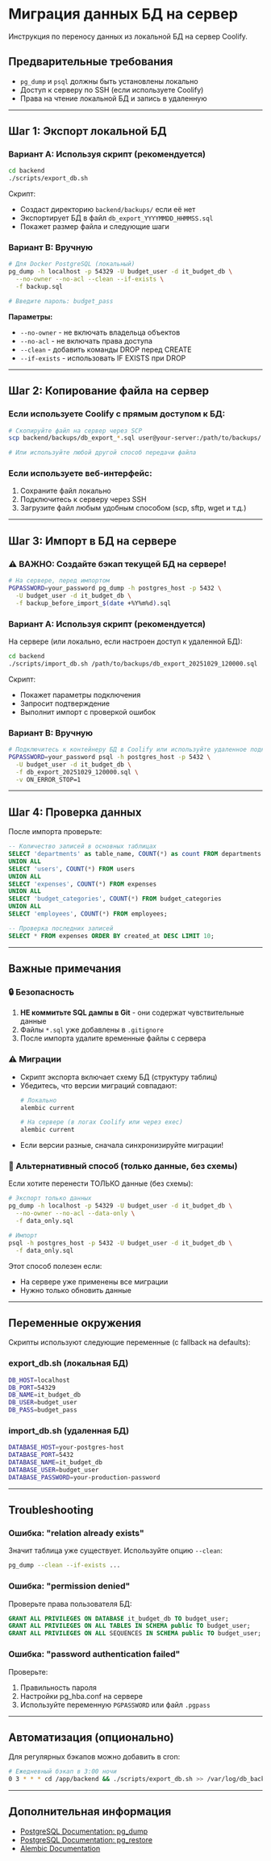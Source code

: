 # Миграция данных БД на сервер

Инструкция по переносу данных из локальной БД на сервер Coolify.

## Предварительные требования

- `pg_dump` и `psql` должны быть установлены локально
- Доступ к серверу по SSH (если используете Coolify)
- Права на чтение локальной БД и запись в удаленную

---

## Шаг 1: Экспорт локальной БД

### Вариант A: Используя скрипт (рекомендуется)

```bash
cd backend
./scripts/export_db.sh
```

Скрипт:
- Создаст директорию `backend/backups/` если её нет
- Экспортирует БД в файл `db_export_YYYYMMDD_HHMMSS.sql`
- Покажет размер файла и следующие шаги

### Вариант B: Вручную

```bash
# Для Docker PostgreSQL (локальный)
pg_dump -h localhost -p 54329 -U budget_user -d it_budget_db \
  --no-owner --no-acl --clean --if-exists \
  -f backup.sql

# Введите пароль: budget_pass
```

**Параметры:**
- `--no-owner` - не включать владельца объектов
- `--no-acl` - не включать права доступа
- `--clean` - добавить команды DROP перед CREATE
- `--if-exists` - использовать IF EXISTS при DROP

---

## Шаг 2: Копирование файла на сервер

### Если используете Coolify с прямым доступом к БД:

```bash
# Скопируйте файл на сервер через SCP
scp backend/backups/db_export_*.sql user@your-server:/path/to/backups/

# Или используйте любой другой способ передачи файла
```

### Если используете веб-интерфейс:

1. Сохраните файл локально
2. Подключитесь к серверу через SSH
3. Загрузите файл любым удобным способом (scp, sftp, wget и т.д.)

---

## Шаг 3: Импорт в БД на сервере

### ⚠️ ВАЖНО: Создайте бэкап текущей БД на сервере!

```bash
# На сервере, перед импортом
PGPASSWORD=your_password pg_dump -h postgres_host -p 5432 \
  -U budget_user -d it_budget_db \
  -f backup_before_import_$(date +%Y%m%d).sql
```

### Вариант A: Используя скрипт (рекомендуется)

На сервере (или локально, если настроен доступ к удаленной БД):

```bash
cd backend
./scripts/import_db.sh /path/to/backups/db_export_20251029_120000.sql
```

Скрипт:
- Покажет параметры подключения
- Запросит подтверждение
- Выполнит импорт с проверкой ошибок

### Вариант B: Вручную

```bash
# Подключитесь к контейнеру БД в Coolify или используйте удаленное подключение
PGPASSWORD=your_password psql -h postgres_host -p 5432 \
  -U budget_user -d it_budget_db \
  -f db_export_20251029_120000.sql \
  -v ON_ERROR_STOP=1
```

---

## Шаг 4: Проверка данных

После импорта проверьте:

```sql
-- Количество записей в основных таблицах
SELECT 'departments' as table_name, COUNT(*) as count FROM departments
UNION ALL
SELECT 'users', COUNT(*) FROM users
UNION ALL
SELECT 'expenses', COUNT(*) FROM expenses
UNION ALL
SELECT 'budget_categories', COUNT(*) FROM budget_categories
UNION ALL
SELECT 'employees', COUNT(*) FROM employees;

-- Проверка последних записей
SELECT * FROM expenses ORDER BY created_at DESC LIMIT 10;
```

---

## Важные примечания

### 🔒 Безопасность

1. **НЕ коммитьте SQL дампы в Git** - они содержат чувствительные данные
2. Файлы `*.sql` уже добавлены в `.gitignore`
3. После импорта удалите временные файлы с сервера

### ⚠️ Миграции

- Скрипт экспорта включает схему БД (структуру таблиц)
- Убедитесь, что версии миграций совпадают:
  ```bash
  # Локально
  alembic current

  # На сервере (в логах Coolify или через exec)
  alembic current
  ```
- Если версии разные, сначала синхронизируйте миграции!

### 🔄 Альтернативный способ (только данные, без схемы)

Если хотите перенести ТОЛЬКО данные (без схемы):

```bash
# Экспорт только данных
pg_dump -h localhost -p 54329 -U budget_user -d it_budget_db \
  --no-owner --no-acl --data-only \
  -f data_only.sql

# Импорт
psql -h postgres_host -p 5432 -U budget_user -d it_budget_db \
  -f data_only.sql
```

Этот способ полезен если:
- На сервере уже применены все миграции
- Нужно только обновить данные

---

## Переменные окружения

Скрипты используют следующие переменные (с fallback на defaults):

### export_db.sh (локальная БД)
```bash
DB_HOST=localhost
DB_PORT=54329
DB_NAME=it_budget_db
DB_USER=budget_user
DB_PASS=budget_pass
```

### import_db.sh (удаленная БД)
```bash
DATABASE_HOST=your-postgres-host
DATABASE_PORT=5432
DATABASE_NAME=it_budget_db
DATABASE_USER=budget_user
DATABASE_PASSWORD=your-production-password
```

---

## Troubleshooting

### Ошибка: "relation already exists"

Значит таблица уже существует. Используйте опцию `--clean`:

```bash
pg_dump --clean --if-exists ...
```

### Ошибка: "permission denied"

Проверьте права пользователя БД:

```sql
GRANT ALL PRIVILEGES ON DATABASE it_budget_db TO budget_user;
GRANT ALL PRIVILEGES ON ALL TABLES IN SCHEMA public TO budget_user;
GRANT ALL PRIVILEGES ON ALL SEQUENCES IN SCHEMA public TO budget_user;
```

### Ошибка: "password authentication failed"

Проверьте:
1. Правильность пароля
2. Настройки pg_hba.conf на сервере
3. Используйте переменную `PGPASSWORD` или файл `.pgpass`

---

## Автоматизация (опционально)

Для регулярных бэкапов можно добавить в cron:

```bash
# Ежедневный бэкап в 3:00 ночи
0 3 * * * cd /app/backend && ./scripts/export_db.sh >> /var/log/db_backup.log 2>&1
```

---

## Дополнительная информация

- [PostgreSQL Documentation: pg_dump](https://www.postgresql.org/docs/current/app-pgdump.html)
- [PostgreSQL Documentation: pg_restore](https://www.postgresql.org/docs/current/app-pgrestore.html)
- [Alembic Documentation](https://alembic.sqlalchemy.org/)

